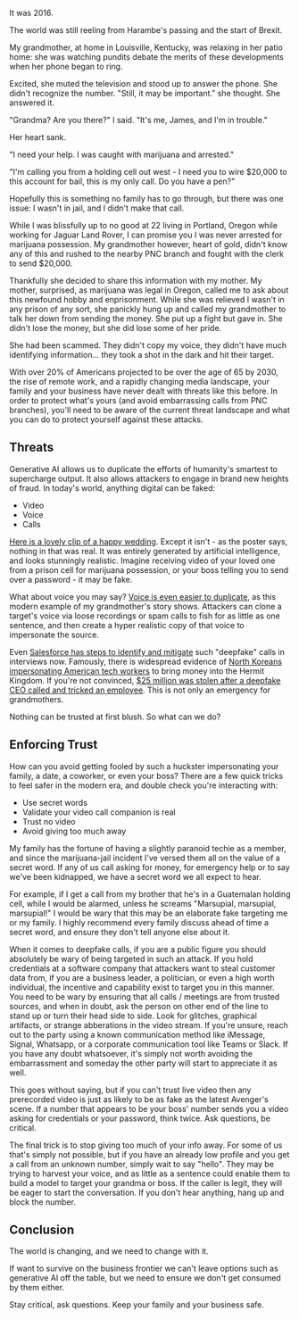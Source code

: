 It was 2016.

The world was still reeling from Harambe's passing and the start of Brexit. 

My grandmother, at home in Louisville, Kentucky, was relaxing in her patio home: she was watching pundits debate the merits of these developments
when her phone began to ring.

Excited, she muted the television and stood up to answer the phone. She didn't recognize the number.
"Still, it may be important." she thought. She answered it. 

"Grandma? Are you there?" I said. "It's me, James, and I'm in trouble."

Her heart sank.

"I need your help. I was caught with marijuana and arrested."

"I'm calling you from a holding cell out west -
I need you to wire $20,000 to this account for bail, this is my only call. Do you have a pen?"

Hopefully this is something no family has to go through, but there was one issue: I wasn't in jail, and I didn't make that call.

While I was blissfully up to no good at 22 living in Portland, Oregon while working for Jaguar Land Rover, I can
promise you I was never arrested for marijuana possession. My grandmother however, heart of gold, didn't know any of this and rushed to the nearby PNC branch and fought with the clerk to send $20,000.

Thankfully she decided to share this information with my mother. My mother, surprised, as marijuana was legal in Oregon, called me to ask about this newfound hobby and enprisonment. 
While she was relieved I wasn't in any prison of any sort, she panickly hung up and called my grandmother to talk her down from sending the money. She put up a fight but gave in. 
She didn't lose the money, but she did lose some of her pride.

She had been scammed. They didn't copy my voice, they didn't have much identifying information... they took a shot in the dark and hit their target.

With over 20% of Americans projected to be over the age of 65 by 2030, the rise of remote work, and a rapidly changing media landscape, your family and your business have never dealt with threats like this before. 
In order to protect what's yours (and avoid embarrassing calls from PNC branches), you'll need to be aware of the current threat landscape and what you can do to protect yourself against these attacks.

## Threats

Generative AI allows us to duplicate the efforts of humanity's smartest to supercharge output. It also allows attackers to engage in brand new heights of fraud. In today's world, anything digital can be faked:

* Video
* Voice
* Calls

[Here is a lovely clip of a happy wedding](https://x.com/caleb_friesen2/status/1945470112133206505). 
Except it isn't - as the poster says, nothing in that was real. It was entirely generated by artificial intelligence, and looks stunningly realistic. 
Imagine receiving video of your loved one from a prison cell for marijuana possession, or your boss telling you to send over a password - it may be fake.

What about voice you may say? [Voice is even easier to duplicate](https://www.youtube.com/watch?v=As4nS5aOVnw), as this modern example of my grandmother's story shows. 
Attackers can clone a target's voice via loose recordings or spam calls to fish for as little as one sentence, and then create a hyper realistic copy of that voice to impersonate the source.

Even [Salesforce has steps to identify and mitigate](https://indeedinc.my.site.com/employerSupport1/s/article/How-to-spot-a-deepfake-during-a-video-interview?language=en_US) such "deepfake" calls
in interviews now. Famously, there is widespread evidence of [North Koreans impersonating American tech workers](https://www.politico.com/news/2025/05/12/north-korea-remote-workers-us-tech-companies-00340208) to bring money into the Hermit Kingdom.
If you're not convinced, [$25 million was stolen after a deepfake CEO called and tricked an employee](https://www.cnn.com/2024/02/04/asia/deepfake-cfo-scam-hong-kong-intl-hnk). This is not only an emergency for grandmothers.

Nothing can be trusted at first blush. So what can we do?

## Enforcing Trust

How can you avoid getting fooled by such a huckster impersonating your family, a date, a coworker, or even your boss?
There are a few quick tricks to feel safer in the modern era, and double check you're interacting with:

* Use secret words
* Validate your video call companion is real
* Trust no video
* Avoid giving too much away

My family has the fortune of having a slightly paranoid techie as a member, and since the marijuana-jail incident I've versed them all on the value of a secret word.
If any of us call asking for money, for emergency help or to say we've been kidnapped, we have a secret word we all expect to hear. 

For example, if I get a call from my brother that he's in a Guatemalan
holding cell, while I would be alarmed, unless he screams "Marsupial, marsupial, marsupial!" I would be wary that this may be an elaborate fake targeting me or my family.
I highly recommend every family discuss ahead of time a secret word, and ensure they don't tell anyone else about it.

When it comes to deepfake calls, if you are a public figure you should absolutely be wary of being targeted in such an attack. 
If you hold credentials at a software company that attackers want to steal customer data from, if you are a business leader, a politician, or even a high worth individual, the incentive and capability exist to target you in this manner.
You need to be wary by ensuring that all calls / meetings are from trusted sources, and when in doubt, ask the person on other end of the line to stand up or turn their head side to side.
Look for glitches, graphical artifacts, or strange abberations in the video stream. If you're unsure, reach out to the party using a known communication method like iMessage, Signal, Whatsapp, or a corporate communication tool like Teams or Slack.
If you have any doubt whatsoever, it's simply not worth avoiding the embarrassment and someday the other party will start to appreciate it as well. 

This goes without saying, but if you can't trust live video then any prerecorded video is just as likely to be as fake as the latest Avenger's scene. If a number that appears to be your boss' number sends you a video asking for credentials or your password, think twice. Ask questions, be critical. 

The final trick is to stop giving too much of your info away. For some of us that's simply not possible, but if you have an already low profile and you get a call from an unknown number, simply wait to say "hello".
They may be trying to harvest your voice, and as little as a sentence could enable them to build a model to target your grandma or boss. If the caller is legit, they will be eager to start the conversation. If you don't hear anything, hang up and block the number.

## Conclusion

The world is changing, and we need to change with it. 

If want to survive on the business frontier we can't leave options such as generative AI off the table, but we need to ensure we don't get consumed by them either.

Stay critical, ask questions. Keep your family and your business safe.
